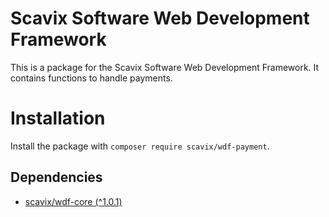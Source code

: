 Scavix Software Web Development Framework
=========================================
This is a package for the Scavix Software Web Development Framework.
It contains functions to handle payments.

Installation
============
Install the package with `composer require scavix/wdf-payment`.

Dependencies
------------
* [scavix/wdf-core (^1.0.1)](https://packagist.org/packages/scavix/wdf-core#v1.0.1)
